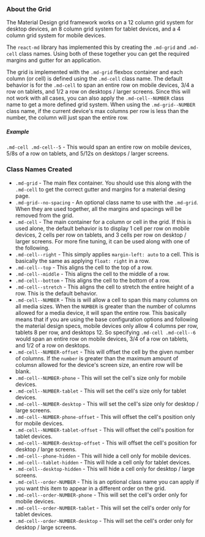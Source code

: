 ### About the Grid

The Material Design grid framework works on a 12 column grid system for desktop devices,
an 8 column grid system for tablet devices, and a 4 column grid system for mobile devices.

The `react-md` library has implemented this by creating the `.md-grid` and `.md-cell`
class names. Using both of these together you can get the required margins and gutter for an
application.

The grid is implemented with the `.md-grid` flexbox container and each column (or cell)
is defined using the `.md-cell` class name. The default behavior is for the `.md-cell`
to span an entire row on mobile devices, 3/4 a row on tablets, and 1/2 a row on desktops /
larger screens. Since this will not work with all cases, you can also apply the `.md-cell--NUMBER`
class name to get a more defined grid system. When using the `.md-grid--NUMBER` class name,
if the current device's max columns per row is less than the number, the column will just span the
entire row.

##### Example
`.md-cell .md-cell--5` - This would span an entire row on mobile devices, 5/8s of a row on tablets,
and 5/12s on desktops / larger screens.

### Class Names Created
- `.md-grid` - The main flex container. You should use this along with the `.md-cell` to get
the correct gutter and margins for a material desing page.
- `.md-grid--no-spacing` - An optional class name to use with the `.md-grid`. When they are used
together, all the margins and spacings will be removed from the grid.
- `.md-cell` - The main container for a column or cell in the grid. If this is used alone, the default
behavior is to display 1 cell per row on mobile devices, 2 cells per row on tablets, and 3 cells per row
on desktop / larger screens. For more fine tuning, it can be used along with one of the following.
- `.md-cell--right` - This simply applies `margin-left: auto` to a cell. This is basically the same as applying
`float: right` in a row.
- `.md-cell--top` - This aligns the cell to the top of a row.
- `.md-cell--middle` - This aligns the cell to the middle of a row.
- `.md-cell--bottom` - This aligns the cell to the bottom of a row.
- `.md-cell--stretch` - This aligns the cell to stretch the entire height of a row. This is the default behavior.
- `.md-cell--NUMBER` - This is will allow a cell to span this many columns on all media sizes. When the `NUMBER`
is greater than the number of columns allowed for a media device, it will span the entire row. This basically means
that if you are using the base configuration options and following the material design specs, mobile devices only
allow 4 columns per row, tablets 8 per row, and desktops 12. So specifying `.md-cell .md-cell--6` would span an
entire row on mobile devices, 3/4 of a row on tablets, and 1/2 of a row on desktops.
- `.md-cell--NUMBER-offset` - This will offset the cell by the given number of columns. If the `number` is greater
than the maximum amount of columsn allowed for the device's screen size, an entire row will be blank.
- `.md-cell--NUMBER-phone` - This will set the cell's size only for mobile devices.
- `.md-cell--NUMBER-tablet` - This will set the cell's size only for tablet devices.
- `.md-cell--NUMBER-desktop` - This will set the cell's size only for desktop / large screens.
- `.md-cell--NUMBER-phone-offset` - This will offset the cell's position only for mobile devices.
- `.md-cell--NUMBER-tablet-offset` - This will offset the cell's position for tablet devices.
- `.md-cell--NUMBER-desktop-offset` - This will offset the cell's position for desktop / large screens.
- `.md-cell--phone-hidden` - This will hide a cell only for mobile devices.
- `.md-cell--tablet-hidden` - This will hide a cell only for tablet devices.
- `.md-cell--desktop-hidden` - This will hide a cell only for desktop / large screens.
- `.md-cell--order-NUMBER` - This is an optional class name you can apply if you want this item to appear in a different
order on the grid.
- `.md-cell--order-NUMBER-phone` - This will set the cell's order only for mobile devices.
- `.md-cell--order-NUMBER-tablet` - This will set the cell's order only for tablet devices.
- `.md-cell--order-NUMBER-desktop` - This will set the cell's order only for desktop / large screens.
